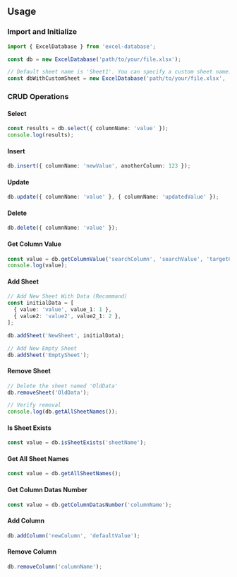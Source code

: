 ## Usage

### Import and Initialize

```typescript
import { ExcelDatabase } from 'excel-database';

const db = new ExcelDatabase('path/to/your/file.xlsx');

// Default sheet name is 'Sheet1'. You can specify a custom sheet name:
const dbWithCustomSheet = new ExcelDatabase('path/to/your/file.xlsx', 'CustomSheetName');
```

### CRUD Operations

#### Select

```typescript
const results = db.select({ columnName: 'value' });
console.log(results);
```

#### Insert

```typescript
db.insert({ columnName: 'newValue', anotherColumn: 123 });
```

#### Update

```typescript
db.update({ columnName: 'value' }, { columnName: 'updatedValue' });
```

#### Delete

```typescript
db.delete({ columnName: 'value' });
```

#### Get Column Value

```typescript
const value = db.getColumnValue('searchColumn', 'searchValue', 'targetColumn');
console.log(value);
```

#### Add Sheet

```typescript
// Add New Sheet With Data (Recommand)
const initialData = [
  { value: 'value', value_1: 1 },
  { value2: 'value2', value2_1: 2 },
];

db.addSheet('NewSheet', initialData);

// Add New Empty Sheet
db.addSheet('EmptySheet');
```

#### Remove Sheet

```typescript
// Delete the sheet named 'OldData'
db.removeSheet('OldData');

// Verify removal
console.log(db.getAllSheetNames());
```

#### Is Sheet Exists

```typescript
const value = db.isSheetExists('sheetName');
```

#### Get All Sheet Names

```typescript
const value = db.getAllSheetNames();
```

#### Get Column Datas Number

```typescript
const value = db.getColumnDatasNumber('columnName');
```

#### Add Column

```typescript
db.addColumn('newColumn', 'defaultValue');
```

#### Remove Column

```typescript
db.removeColumn('columnName');
```